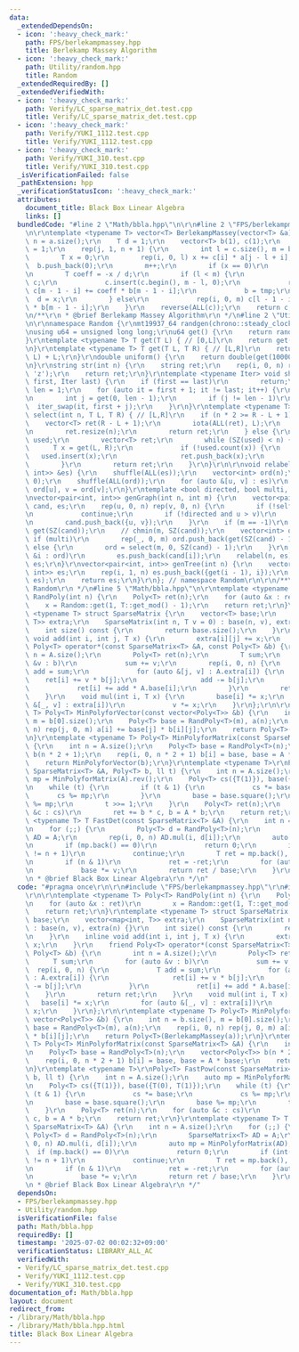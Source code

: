 ```yaml
---
data:
  _extendedDependsOn:
  - icon: ':heavy_check_mark:'
    path: FPS/berlekampmassey.hpp
    title: Berlekamp Massey Algorithm
  - icon: ':heavy_check_mark:'
    path: Utility/random.hpp
    title: Random
  _extendedRequiredBy: []
  _extendedVerifiedWith:
  - icon: ':heavy_check_mark:'
    path: Verify/LC_sparse_matrix_det.test.cpp
    title: Verify/LC_sparse_matrix_det.test.cpp
  - icon: ':heavy_check_mark:'
    path: Verify/YUKI_1112.test.cpp
    title: Verify/YUKI_1112.test.cpp
  - icon: ':heavy_check_mark:'
    path: Verify/YUKI_310.test.cpp
    title: Verify/YUKI_310.test.cpp
  _isVerificationFailed: false
  _pathExtension: hpp
  _verificationStatusIcon: ':heavy_check_mark:'
  attributes:
    document_title: Black Box Linear Algebra
    links: []
  bundledCode: "#line 2 \"Math/bbla.hpp\"\n\r\n#line 2 \"FPS/berlekampmassey.hpp\"\
    \n\r\ntemplate <typename T> vector<T> BerlekampMassey(vector<T> &a) {\r\n    int\
    \ n = a.size();\r\n    T d = 1;\r\n    vector<T> b(1), c(1);\r\n    b[0] = c[0]\
    \ = 1;\r\n    rep(j, 1, n + 1) {\r\n        int l = c.size(), m = b.size();\r\n\
    \        T x = 0;\r\n        rep(i, 0, l) x += c[i] * a[j - l + i];\r\n      \
    \  b.push_back(0);\r\n        m++;\r\n        if (x == 0)\r\n            continue;\r\
    \n        T coeff = -x / d;\r\n        if (l < m) {\r\n            auto tmp =\
    \ c;\r\n            c.insert(c.begin(), m - l, 0);\r\n            rep(i, 0, m)\
    \ c[m - 1 - i] += coeff * b[m - 1 - i];\r\n            b = tmp;\r\n          \
    \  d = x;\r\n        } else\r\n            rep(i, 0, m) c[l - 1 - i] += coeff\
    \ * b[m - 1 - i];\r\n    }\r\n    reverse(ALL(c));\r\n    return c;\r\n}\r\n\r\
    \n/**\r\n * @brief Berlekamp Massey Algorithm\r\n */\n#line 2 \"Utility/random.hpp\"\
    \n\r\nnamespace Random {\r\nmt19937_64 randgen(chrono::steady_clock::now().time_since_epoch().count());\r\
    \nusing u64 = unsigned long long;\r\nu64 get() {\r\n    return randgen();\r\n\
    }\r\ntemplate <typename T> T get(T L) { // [0,L]\r\n    return get() % (L + 1);\r\
    \n}\r\ntemplate <typename T> T get(T L, T R) { // [L,R]\r\n    return get(R -\
    \ L) + L;\r\n}\r\ndouble uniform() {\r\n    return double(get(1000000000)) / 1000000000;\r\
    \n}\r\nstring str(int n) {\r\n    string ret;\r\n    rep(i, 0, n) ret += get('a',\
    \ 'z');\r\n    return ret;\r\n}\r\ntemplate <typename Iter> void shuffle(Iter\
    \ first, Iter last) {\r\n    if (first == last)\r\n        return;\r\n    int\
    \ len = 1;\r\n    for (auto it = first + 1; it != last; it++) {\r\n        len++;\r\
    \n        int j = get(0, len - 1);\r\n        if (j != len - 1)\r\n          \
    \  iter_swap(it, first + j);\r\n    }\r\n}\r\ntemplate <typename T> vector<T>\
    \ select(int n, T L, T R) { // [L,R]\r\n    if (n * 2 >= R - L + 1) {\r\n    \
    \    vector<T> ret(R - L + 1);\r\n        iota(ALL(ret), L);\r\n        shuffle(ALL(ret));\r\
    \n        ret.resize(n);\r\n        return ret;\r\n    } else {\r\n        unordered_set<T>\
    \ used;\r\n        vector<T> ret;\r\n        while (SZ(used) < n) {\r\n      \
    \      T x = get(L, R);\r\n            if (!used.count(x)) {\r\n             \
    \   used.insert(x);\r\n                ret.push_back(x);\r\n            }\r\n\
    \        }\r\n        return ret;\r\n    }\r\n}\r\n\r\nvoid relabel(int n, vector<pair<int,\
    \ int>> &es) {\r\n    shuffle(ALL(es));\r\n    vector<int> ord(n);\r\n    iota(ALL(ord),\
    \ 0);\r\n    shuffle(ALL(ord));\r\n    for (auto &[u, v] : es)\r\n        u =\
    \ ord[u], v = ord[v];\r\n}\r\ntemplate <bool directed, bool multi, bool self>\r\
    \nvector<pair<int, int>> genGraph(int n, int m) {\r\n    vector<pair<int, int>>\
    \ cand, es;\r\n    rep(u, 0, n) rep(v, 0, n) {\r\n        if (!self and u == v)\r\
    \n            continue;\r\n        if (!directed and u > v)\r\n            continue;\r\
    \n        cand.push_back({u, v});\r\n    }\r\n    if (m == -1)\r\n        m =\
    \ get(SZ(cand));\r\n    // chmin(m, SZ(cand));\r\n    vector<int> ord;\r\n   \
    \ if (multi)\r\n        rep(_, 0, m) ord.push_back(get(SZ(cand) - 1));\r\n   \
    \ else {\r\n        ord = select(m, 0, SZ(cand) - 1);\r\n    }\r\n    for (auto\
    \ &i : ord)\r\n        es.push_back(cand[i]);\r\n    relabel(n, es);\r\n    return\
    \ es;\r\n}\r\nvector<pair<int, int>> genTree(int n) {\r\n    vector<pair<int,\
    \ int>> es;\r\n    rep(i, 1, n) es.push_back({get(i - 1), i});\r\n    relabel(n,\
    \ es);\r\n    return es;\r\n}\r\n}; // namespace Random\r\n\r\n/**\r\n * @brief\
    \ Random\r\n */\n#line 5 \"Math/bbla.hpp\"\n\r\ntemplate <typename T> Poly<T>\
    \ RandPoly(int n) {\r\n    Poly<T> ret(n);\r\n    for (auto &x : ret)\r\n    \
    \    x = Random::get(1, T::get_mod() - 1);\r\n    return ret;\r\n}\r\ntemplate\
    \ <typename T> struct SparseMatrix {\r\n    vector<T> base;\r\n    vector<map<int,\
    \ T>> extra;\r\n    SparseMatrix(int n, T v = 0) : base(n, v), extra(n) {}\r\n\
    \    int size() const {\r\n        return base.size();\r\n    }\r\n    inline\
    \ void add(int i, int j, T x) {\r\n        extra[i][j] += x;\r\n    }\r\n    friend\
    \ Poly<T> operator*(const SparseMatrix<T> &A, const Poly<T> &b) {\r\n        int\
    \ n = A.size();\r\n        Poly<T> ret(n);\r\n        T sum;\r\n        for (auto\
    \ &v : b)\r\n            sum += v;\r\n        rep(i, 0, n) {\r\n            T\
    \ add = sum;\r\n            for (auto &[j, v] : A.extra[i]) {\r\n            \
    \    ret[i] += v * b[j];\r\n                add -= b[j];\r\n            }\r\n\
    \            ret[i] += add * A.base[i];\r\n        }\r\n        return ret;\r\n\
    \    }\r\n    void mul(int i, T x) {\r\n        base[i] *= x;\r\n        for (auto\
    \ &[_, v] : extra[i])\r\n            v *= x;\r\n    }\r\n};\r\n\r\ntemplate <typename\
    \ T> Poly<T> MinPolyforVector(const vector<Poly<T>> &b) {\r\n    int n = b.size(),\
    \ m = b[0].size();\r\n    Poly<T> base = RandPoly<T>(m), a(n);\r\n    rep(i, 0,\
    \ n) rep(j, 0, m) a[i] += base[j] * b[i][j];\r\n    return Poly<T>(BerlekampMassey(a));\r\
    \n}\r\ntemplate <typename T> Poly<T> MinPolyforMatrix(const SparseMatrix<T> &A)\
    \ {\r\n    int n = A.size();\r\n    Poly<T> base = RandPoly<T>(n);\r\n    vector<Poly<T>>\
    \ b(n * 2 + 1);\r\n    rep(i, 0, n * 2 + 1) b[i] = base, base = A * base;\r\n\
    \    return MinPolyforVector(b);\r\n}\r\ntemplate <typename T>\r\nPoly<T> FastPow(const\
    \ SparseMatrix<T> &A, Poly<T> b, ll t) {\r\n    int n = A.size();\r\n    auto\
    \ mp = MinPolyforMatrix(A).rev();\r\n    Poly<T> cs({T(1)}), base({T(0), T(1)});\r\
    \n    while (t) {\r\n        if (t & 1) {\r\n            cs *= base;\r\n     \
    \       cs %= mp;\r\n        }\r\n        base = base.square();\r\n        base\
    \ %= mp;\r\n        t >>= 1;\r\n    }\r\n    Poly<T> ret(n);\r\n    for (auto\
    \ &c : cs)\r\n        ret += b * c, b = A * b;\r\n    return ret;\r\n}\r\ntemplate\
    \ <typename T> T FastDet(const SparseMatrix<T> &A) {\r\n    int n = A.size();\r\
    \n    for (;;) {\r\n        Poly<T> d = RandPoly<T>(n);\r\n        SparseMatrix<T>\
    \ AD = A;\r\n        rep(i, 0, n) AD.mul(i, d[i]);\r\n        auto mp = MinPolyforMatrix(AD);\r\
    \n        if (mp.back() == 0)\r\n            return 0;\r\n        if (int(mp.size())\
    \ != n + 1)\r\n            continue;\r\n        T ret = mp.back(), base = 1;\r\
    \n        if (n & 1)\r\n            ret = -ret;\r\n        for (auto &v : d)\r\
    \n            base *= v;\r\n        return ret / base;\r\n    }\r\n}\r\n\r\n/**\r\
    \n * @brief Black Box Linear Algebra\r\n */\n"
  code: "#pragma once\r\n\r\n#include \"FPS/berlekampmassey.hpp\"\r\n#include \"Utility/random.hpp\"\
    \r\n\r\ntemplate <typename T> Poly<T> RandPoly(int n) {\r\n    Poly<T> ret(n);\r\
    \n    for (auto &x : ret)\r\n        x = Random::get(1, T::get_mod() - 1);\r\n\
    \    return ret;\r\n}\r\ntemplate <typename T> struct SparseMatrix {\r\n    vector<T>\
    \ base;\r\n    vector<map<int, T>> extra;\r\n    SparseMatrix(int n, T v = 0)\
    \ : base(n, v), extra(n) {}\r\n    int size() const {\r\n        return base.size();\r\
    \n    }\r\n    inline void add(int i, int j, T x) {\r\n        extra[i][j] +=\
    \ x;\r\n    }\r\n    friend Poly<T> operator*(const SparseMatrix<T> &A, const\
    \ Poly<T> &b) {\r\n        int n = A.size();\r\n        Poly<T> ret(n);\r\n  \
    \      T sum;\r\n        for (auto &v : b)\r\n            sum += v;\r\n      \
    \  rep(i, 0, n) {\r\n            T add = sum;\r\n            for (auto &[j, v]\
    \ : A.extra[i]) {\r\n                ret[i] += v * b[j];\r\n                add\
    \ -= b[j];\r\n            }\r\n            ret[i] += add * A.base[i];\r\n    \
    \    }\r\n        return ret;\r\n    }\r\n    void mul(int i, T x) {\r\n     \
    \   base[i] *= x;\r\n        for (auto &[_, v] : extra[i])\r\n            v *=\
    \ x;\r\n    }\r\n};\r\n\r\ntemplate <typename T> Poly<T> MinPolyforVector(const\
    \ vector<Poly<T>> &b) {\r\n    int n = b.size(), m = b[0].size();\r\n    Poly<T>\
    \ base = RandPoly<T>(m), a(n);\r\n    rep(i, 0, n) rep(j, 0, m) a[i] += base[j]\
    \ * b[i][j];\r\n    return Poly<T>(BerlekampMassey(a));\r\n}\r\ntemplate <typename\
    \ T> Poly<T> MinPolyforMatrix(const SparseMatrix<T> &A) {\r\n    int n = A.size();\r\
    \n    Poly<T> base = RandPoly<T>(n);\r\n    vector<Poly<T>> b(n * 2 + 1);\r\n\
    \    rep(i, 0, n * 2 + 1) b[i] = base, base = A * base;\r\n    return MinPolyforVector(b);\r\
    \n}\r\ntemplate <typename T>\r\nPoly<T> FastPow(const SparseMatrix<T> &A, Poly<T>\
    \ b, ll t) {\r\n    int n = A.size();\r\n    auto mp = MinPolyforMatrix(A).rev();\r\
    \n    Poly<T> cs({T(1)}), base({T(0), T(1)});\r\n    while (t) {\r\n        if\
    \ (t & 1) {\r\n            cs *= base;\r\n            cs %= mp;\r\n        }\r\
    \n        base = base.square();\r\n        base %= mp;\r\n        t >>= 1;\r\n\
    \    }\r\n    Poly<T> ret(n);\r\n    for (auto &c : cs)\r\n        ret += b *\
    \ c, b = A * b;\r\n    return ret;\r\n}\r\ntemplate <typename T> T FastDet(const\
    \ SparseMatrix<T> &A) {\r\n    int n = A.size();\r\n    for (;;) {\r\n       \
    \ Poly<T> d = RandPoly<T>(n);\r\n        SparseMatrix<T> AD = A;\r\n        rep(i,\
    \ 0, n) AD.mul(i, d[i]);\r\n        auto mp = MinPolyforMatrix(AD);\r\n      \
    \  if (mp.back() == 0)\r\n            return 0;\r\n        if (int(mp.size())\
    \ != n + 1)\r\n            continue;\r\n        T ret = mp.back(), base = 1;\r\
    \n        if (n & 1)\r\n            ret = -ret;\r\n        for (auto &v : d)\r\
    \n            base *= v;\r\n        return ret / base;\r\n    }\r\n}\r\n\r\n/**\r\
    \n * @brief Black Box Linear Algebra\r\n */"
  dependsOn:
  - FPS/berlekampmassey.hpp
  - Utility/random.hpp
  isVerificationFile: false
  path: Math/bbla.hpp
  requiredBy: []
  timestamp: '2025-07-02 00:02:32+09:00'
  verificationStatus: LIBRARY_ALL_AC
  verifiedWith:
  - Verify/LC_sparse_matrix_det.test.cpp
  - Verify/YUKI_1112.test.cpp
  - Verify/YUKI_310.test.cpp
documentation_of: Math/bbla.hpp
layout: document
redirect_from:
- /library/Math/bbla.hpp
- /library/Math/bbla.hpp.html
title: Black Box Linear Algebra
---
```

